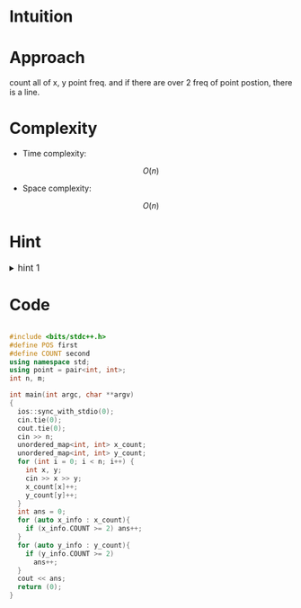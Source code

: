# Intuition
<!-- Describe your first thoughts on how to solve this problem. -->

# Approach
<!-- Describe your approach to solving the problem. -->
count all of x, y point freq.
and if there are over 2 freq of point postion, there is a line.

# Complexity
- Time complexity:
<!-- Add your time complexity here, e.g. $$O(n)$$ -->
$$ O(n) $$

- Space complexity:
<!-- Add your space complexity here, e.g. $$O(n)$$ -->
$$ O(n) $$

# Hint

<details>
<summary> <font size="3"> hint 1 </font> </summary>
<div markdown="1">

if two point has same x or y, it will make a line that parallel for x or y axis. 

</div>
</details>

# Code
```cpp []

#include <bits/stdc++.h>
#define POS first
#define COUNT second
using namespace std;
using point = pair<int, int>;
int n, m;

int	main(int argc, char **argv)
{
  ios::sync_with_stdio(0);
  cin.tie(0);
  cout.tie(0);
  cin >> n;
  unordered_map<int, int> x_count;
  unordered_map<int, int> y_count;
  for (int i = 0; i < n; i++) {
    int x, y;
    cin >> x >> y;
    x_count[x]++;
    y_count[y]++;
  }
  int ans = 0;
  for (auto x_info : x_count){
    if (x_info.COUNT >= 2) ans++;
  }
  for (auto y_info : y_count){
    if (y_info.COUNT >= 2)
      ans++;
  }
  cout << ans;
  return (0);
}


```

